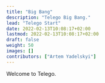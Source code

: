 ```yaml
---
title: "Big Bang"
description: "Telego Big Bang."
lead: "Telego Start"
date: 2022-02-13T10:08:17+02:00
lastmod: 2022-02-13T10:08:17+02:00
draft: false
weight: 50
images: []
contributors: ["Artem Yadelskyi"]
---
```


Welcome to Telego.
